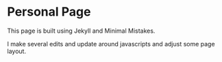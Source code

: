 # Personal Page

This page is built using Jekyll and Minimal Mistakes.

I make several edits and update around javascripts and adjust some page layout.

